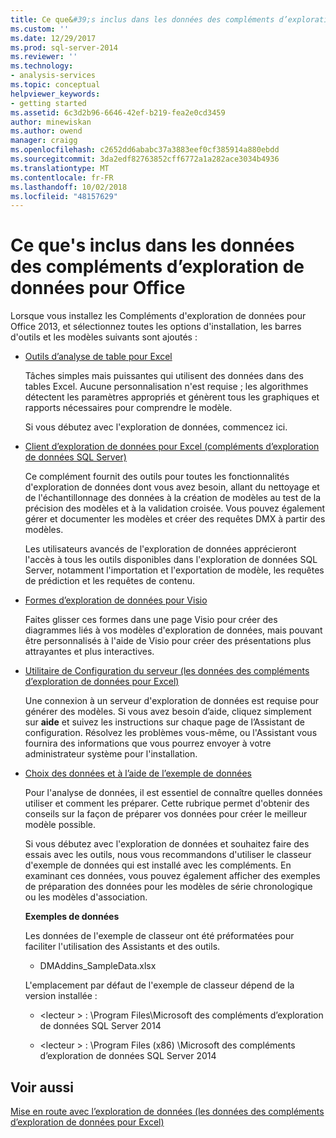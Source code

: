```yaml
---
title: Ce que&#39;s inclus dans les données des compléments d’exploration de données pour Office | Microsoft Docs
ms.custom: ''
ms.date: 12/29/2017
ms.prod: sql-server-2014
ms.reviewer: ''
ms.technology:
- analysis-services
ms.topic: conceptual
helpviewer_keywords:
- getting started
ms.assetid: 6c3d2b96-6646-42ef-b219-fea2e0cd3459
author: minewiskan
ms.author: owend
manager: craigg
ms.openlocfilehash: c2652dd6ababc37a3883eef0cf385914a880ebdd
ms.sourcegitcommit: 3da2edf82763852cff6772a1a282ace3034b4936
ms.translationtype: MT
ms.contentlocale: fr-FR
ms.lasthandoff: 10/02/2018
ms.locfileid: "48157629"
---
```

# <a name="what39s-included-in-the-data-mining-add-ins-for-office"></a>Ce que&#39;s inclus dans les données des compléments d’exploration de données pour Office
  Lorsque vous installez les Compléments d'exploration de données pour Office 2013, et sélectionnez toutes les options d'installation, les barres d'outils et les modèles suivants sont ajoutés :  
  
-   [Outils d’analyse de table pour Excel](table-analysis-tools-for-excel.md)  
  
     Tâches simples mais puissantes qui utilisent des données dans des tables Excel. Aucune personnalisation n'est requise ; les algorithmes détectent les paramètres appropriés et génèrent tous les graphiques et rapports nécessaires pour comprendre le modèle.  
  
     Si vous débutez avec l'exploration de données, commencez ici.  
  
-   [Client d’exploration de données pour Excel &#40;compléments d’exploration de données SQL Server&#41;](data-mining-client-for-excel-sql-server-data-mining-add-ins.md)  
  
     Ce complément fournit des outils pour toutes les fonctionnalités d'exploration de données dont vous avez besoin, allant du nettoyage et de l'échantillonnage des données à la création de modèles au test de la précision des modèles et à la validation croisée. Vous pouvez également gérer et documenter les modèles et créer des requêtes DMX à partir des modèles.  
  
     Les utilisateurs avancés de l'exploration de données apprécieront l'accès à tous les outils disponibles dans l'exploration de données SQL Server, notamment l'importation et l'exportation de modèle, les requêtes de prédiction et les requêtes de contenu.  
  
-   [Formes d’exploration de données pour Visio](data-mining-shapes-for-visio.md)  
  
     Faites glisser ces formes dans une page Visio pour créer des diagrammes liés à vos modèles d'exploration de données, mais pouvant être personnalisés à l'aide de Visio pour créer des présentations plus attrayantes et plus interactives.  
  
-   [Utilitaire de Configuration du serveur &#40;les données des compléments d’exploration de données pour Excel&#41;](server-configuration-utility-data-mining-add-ins-for-excel.md)  
  
     Une connexion à un serveur d'exploration de données est requise pour générer des modèles. Si vous avez besoin d’aide, cliquez simplement sur **aide** et suivez les instructions sur chaque page de l’Assistant de configuration. Résolvez les problèmes vous-même, ou l'Assistant vous fournira des informations que vous pourrez envoyer à votre administrateur système pour l'installation.  
  
-   [Choix des données et à l’aide de l’exemple de données](choosing-data-for-data-mining.md)  
  
     Pour l'analyse de données, il est essentiel de connaître quelles données utiliser et comment les préparer. Cette rubrique permet d'obtenir des conseils sur la façon de préparer vos données pour créer le meilleur modèle possible.  
  
     Si vous débutez avec l'exploration de données et souhaitez faire des essais avec les outils, nous vous recommandons d'utiliser le classeur d'exemple de données qui est installé avec les compléments. En examinant ces données, vous pouvez également afficher des exemples de préparation des données pour les modèles de série chronologique ou les modèles d'association.  
  
     **Exemples de données**  
  
     Les données de l'exemple de classeur ont été préformatées pour faciliter l'utilisation des Assistants et des outils.  
  
    -   DMAddins_SampleData.xlsx  
  
     L'emplacement par défaut de l'exemple de classeur dépend de la version installée :  
  
    -   \<lecteur > : \Program Files\Microsoft des compléments d’exploration de données SQL Server 2014  
  
    -   \<lecteur > : \Program Files (x86) \Microsoft des compléments d’exploration de données SQL Server 2014  
  
## <a name="see-also"></a>Voir aussi  
 [Mise en route avec l’exploration de données &#40;les données des compléments d’exploration de données pour Excel&#41;](getting-started-with-data-mining-data-mining-add-ins-for-excel.md)  
  
  
